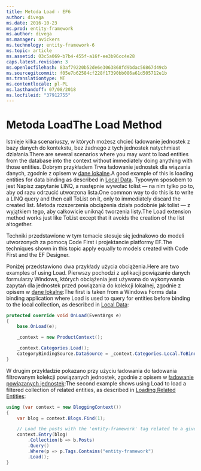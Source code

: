 ```yaml
---
title: Metoda Load - EF6
author: divega
ms.date: 2016-10-23
ms.prod: entity-framework
ms.author: divega
ms.manager: avickers
ms.technology: entity-framework-6
ms.topic: article
ms.assetid: 03c5a069-b7b4-455f-a16f-ee3b96cc4e28
caps.latest.revision: 3
ms.openlocfilehash: 83af79220b52de6e3063868fd9bdac56867d49cb
ms.sourcegitcommit: f05e7b62584cf228f17390bb086a61d505712e1b
ms.translationtype: MT
ms.contentlocale: pl-PL
ms.lasthandoff: 07/08/2018
ms.locfileid: "37912755"
---
```

# <a name="the-load-method"></a><span data-ttu-id="04bb0-102">Metoda Load</span><span class="sxs-lookup"><span data-stu-id="04bb0-102">The Load Method</span></span>
<span data-ttu-id="04bb0-103">Istnieje kilka scenariuszy, w których możesz chcieć ładowanie jednostek z bazy danych do kontekstu, bez żadnego z tych jednostek natychmiast działania.</span><span class="sxs-lookup"><span data-stu-id="04bb0-103">There are several scenarios where you may want to load entities from the database into the context without immediately doing anything with those entities.</span></span> <span data-ttu-id="04bb0-104">Dobrym przykładem Trwa ładowanie jednostek dla wiązania danych, zgodnie z opisem w [dane lokalne](~/ef6/querying/local-data.md).</span><span class="sxs-lookup"><span data-stu-id="04bb0-104">A good example of this is loading entities for data binding as described in [Local Data](~/ef6/querying/local-data.md).</span></span> <span data-ttu-id="04bb0-105">Typowym sposobem to jest Napisz zapytanie LINQ, a następnie wywołać tolist — na nim tylko po to, aby od razu odrzucić utworzona lista.</span><span class="sxs-lookup"><span data-stu-id="04bb0-105">One common way to do this is to write a LINQ query and then call ToList on it, only to immediately discard the created list.</span></span> <span data-ttu-id="04bb0-106">Metoda rozszerzenia obciążenia działa podobnie jak tolist — z wyjątkiem tego, aby całkowicie uniknąć tworzenia listy.</span><span class="sxs-lookup"><span data-stu-id="04bb0-106">The Load extension method works just like ToList except that it avoids the creation of the list altogether.</span></span>  

<span data-ttu-id="04bb0-107">Techniki przedstawione w tym temacie stosuje się jednakowo do modeli utworzonych za pomocą Code First i projektancie platformy EF.</span><span class="sxs-lookup"><span data-stu-id="04bb0-107">The techniques shown in this topic apply equally to models created with Code First and the EF Designer.</span></span>  

<span data-ttu-id="04bb0-108">Poniżej przedstawiono dwa przykłady użycia obciążenia.</span><span class="sxs-lookup"><span data-stu-id="04bb0-108">Here are two examples of using Load.</span></span> <span data-ttu-id="04bb0-109">Pierwszy pochodzi z aplikacji powiązanie danych formularzy Windows, których obciążenia jest używana do wykonywania zapytań dla jednostek przed powiązania do kolekcji lokalnej, zgodnie z opisem w [dane lokalne](~/ef6/querying/local-data.md):</span><span class="sxs-lookup"><span data-stu-id="04bb0-109">The first is taken from a Windows Forms data binding application where Load is used to query for entities before binding to the local collection, as described in [Local Data](~/ef6/querying/local-data.md):</span></span>  

``` csharp
protected override void OnLoad(EventArgs e)
{
    base.OnLoad(e);

    _context = new ProductContext();

    _context.Categories.Load();
    categoryBindingSource.DataSource = _context.Categories.Local.ToBindingList();
}
```  

<span data-ttu-id="04bb0-110">W drugim przykładzie pokazano przy użyciu ładowania do ładowania filtrowanym kolekcji powiązanych jednostek, zgodnie z opisem w [ładowanie powiązanych jednostek](~/ef6/querying/related-data.md):</span><span class="sxs-lookup"><span data-stu-id="04bb0-110">The second example shows using Load to load a filtered collection of related entities, as described in [Loading Related Entities](~/ef6/querying/related-data.md):</span></span>  

``` csharp
using (var context = new BloggingContext())
{
    var blog = context.Blogs.Find(1);

    // Load the posts with the 'entity-framework' tag related to a given blog
    context.Entry(blog)
        .Collection(b => b.Posts)
        .Query()
        .Where(p => p.Tags.Contains("entity-framework")
        .Load();
}
```  
